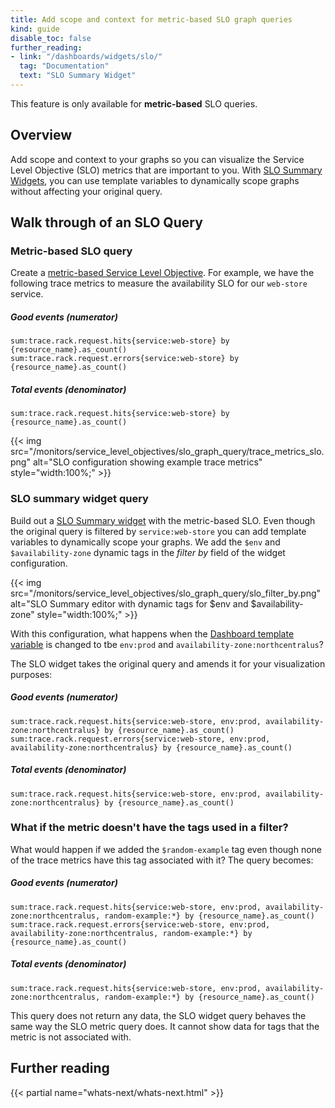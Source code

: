 ```yaml
---
title: Add scope and context for metric-based SLO graph queries
kind: guide
disable_toc: false
further_reading:
- link: "/dashboards/widgets/slo/"
  tag: "Documentation"
  text: "SLO Summary Widget"
---
```


<div class="alert alert-info">This feature is only available for <strong>metric-based</strong> SLO queries.</div>

## Overview

Add scope and context to your graphs so you can visualize the Service Level Objective (SLO) metrics that are important to you. With [SLO Summary Widgets][1], you can use template variables to dynamically scope graphs without affecting your original query.

## Walk through of an SLO Query

### Metric-based SLO query
Create a [metric-based Service Level Objective][2]. For example, we have the following trace metrics to measure the availability SLO for our `web-store` service.

##### Good events (numerator)
`sum:trace.rack.request.hits{service:web-store} by {resource_name}.as_count()` <br>
`sum:trace.rack.request.errors{service:web-store} by {resource_name}.as_count()`

##### Total events (denominator)
`sum:trace.rack.request.hits{service:web-store} by {resource_name}.as_count()`

{{< img src="/monitors/service_level_objectives/slo_graph_query/trace_metrics_slo.png" alt="SLO configuration showing example trace metrics" style="width:100%;" >}}

### SLO summary widget query
Build out a [SLO Summary widget][1] with the metric-based SLO. Even though the original query is filtered by `service:web-store` you can add template variables to dynamically scope your graphs. We add the `$env` and `$availability-zone` dynamic tags in the *filter by* field of the widget configuration. 

{{< img src="/monitors/service_level_objectives/slo_graph_query/slo_filter_by.png" alt="SLO Summary editor with dynamic tags for $env and $availability-zone" style="width:100%;" >}}

With this configuration, what happens when the [Dashboard template variable][3] is changed to tbe `env:prod` and `availability-zone:northcentralus`?

The SLO widget takes the original query and amends it for your visualization purposes:
##### Good events (numerator)
`sum:trace.rack.request.hits{service:web-store, env:prod, availability-zone:northcentralus} by {resource_name}.as_count()` <br>
`sum:trace.rack.request.errors{service:web-store, env:prod, availability-zone:northcentralus} by {resource_name}.as_count()`

##### Total events (denominator)
`sum:trace.rack.request.hits{service:web-store, env:prod, availability-zone:northcentralus} by {resource_name}.as_count()`

### What if the metric doesn't have the tags used in a filter? 

What would happen if we added the `$random-example` tag even though none of the trace metrics have this tag associated with it? The query becomes:

##### Good events (numerator)
`sum:trace.rack.request.hits{service:web-store, env:prod, availability-zone:northcentralus, random-example:*} by {resource_name}.as_count()` <br>
`sum:trace.rack.request.errors{service:web-store, env:prod, availability-zone:northcentralus, random-example:*} by {resource_name}.as_count()`

##### Total events (denominator)
`sum:trace.rack.request.hits{service:web-store, env:prod, availability-zone:northcentralus, random-example:*} by {resource_name}.as_count()`

This query does not return any data, the SLO widget query behaves the same way the SLO metric query does. It cannot show data for tags that the metric is not associated with.

## Further reading

{{< partial name="whats-next/whats-next.html" >}}

[1]: /dashboards/widgets/slo/
[2]: /monitors/service_level_objectives/metric/
[3]: /dashboards/template_variables/
